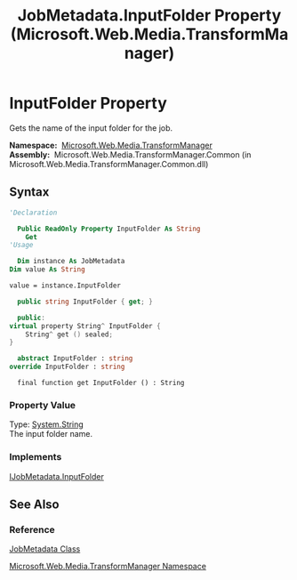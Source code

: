﻿---
title: JobMetadata.InputFolder Property (Microsoft.Web.Media.TransformManager)
TOCTitle: InputFolder Property
ms:assetid: P:Microsoft.Web.Media.TransformManager.JobMetadata.InputFolder
ms:mtpsurl: https://msdn.microsoft.com/en-us/library/microsoft.web.media.transformmanager.jobmetadata.inputfolder(v=VS.90)
ms:contentKeyID: 35520562
ms.date: 06/14/2012
mtps_version: v=VS.90
f1_keywords:
- Microsoft.Web.Media.TransformManager.JobMetadata.InputFolder
- Microsoft.Web.Media.TransformManager.JobMetadata.get_InputFolder
dev_langs:
- csharp
- jscript
- vb
- FSharp
- cpp
api_location:
- Microsoft.Web.Media.TransformManager.Common.dll
api_name:
- Microsoft.Web.Media.TransformManager.JobMetadata.get_InputFolder
- Microsoft.Web.Media.TransformManager.JobMetadata.InputFolder
api_type:
- Managed
topic_type:
- apiref
- kbSyntax
product_family_name: VS
ROBOTS: INDEX,FOLLOW
---

# InputFolder Property

Gets the name of the input folder for the job.

**Namespace:**  [Microsoft.Web.Media.TransformManager](microsoft-web-media-transformmanager-namespace.md)  
**Assembly:**  Microsoft.Web.Media.TransformManager.Common (in Microsoft.Web.Media.TransformManager.Common.dll)

## Syntax

```vb
'Declaration

  Public ReadOnly Property InputFolder As String
    Get
'Usage

  Dim instance As JobMetadata
Dim value As String

value = instance.InputFolder
```

```csharp
  public string InputFolder { get; }
```

```cpp
  public:
virtual property String^ InputFolder {
    String^ get () sealed;
}
```

``` fsharp
  abstract InputFolder : string
override InputFolder : string
```

```jscript
  final function get InputFolder () : String
```

### Property Value

Type: [System.String](https://msdn.microsoft.com/library/s1wwdcbf)  
The input folder name.  

### Implements

[IJobMetadata.InputFolder](ijobmetadata-inputfolder-property-microsoft-web-media-transformmanager.md)  

## See Also

### Reference

[JobMetadata Class](jobmetadata-class-microsoft-web-media-transformmanager.md)

[Microsoft.Web.Media.TransformManager Namespace](microsoft-web-media-transformmanager-namespace.md)

